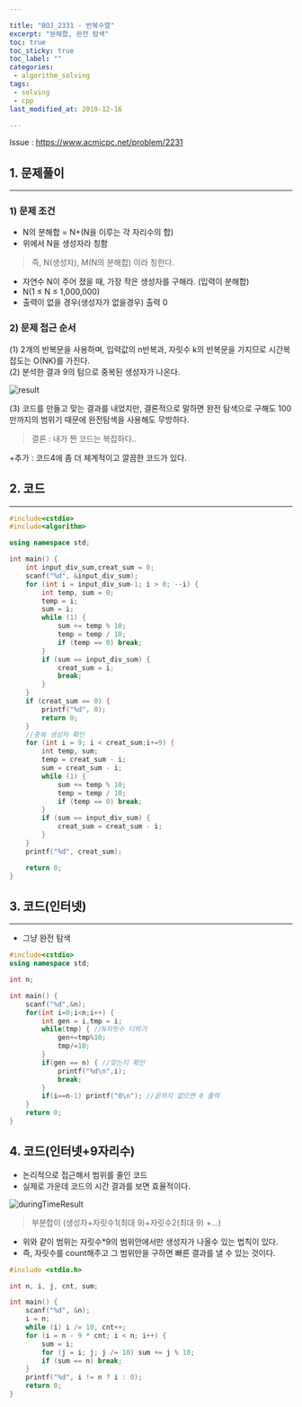 ```yaml
---

title: "BOJ_2331 - 반복수열"  
excerpt: "분해합, 완전 탐색"  
toc: true  
toc_sticky: true  
toc_label: ""  
categories:  
 - algorithm_solving  
tags:  
 - solving  
 - cpp  
last_modified_at: 2019-12-16

---
```


Issue : <https://www.acmicpc.net/problem/2231>

## 1. 문제풀이  

- - -

### 1) 문제 조건

- N의 분해합 = N+(N을 이루는 각 자리수의 합)  
- 위에서 N을 생성자라 칭함  

> 즉, N(생성자), M(N의 분해합) 이라 칭한다.  

- 자연수 N이 주어 졌을 때, 가장 작은 생성자를 구해라. (입력이 분해합)  
- N(1 ≤ N ≤ 1,000,000)  
- 출력이 없을 경우(생성자가 없을경우) 출력 0

### 2) 문제 접근 순서

(1) 2개의 반복문을 사용하며, 입력값의 n반복과, 자릿수 k의 반복문을 가지므로 시간복잡도는 O(NK)를 가진다.  
(2) 분석한 결과 9의 텀으로 중복된 생성자가 나온다.  

![result](https://user-images.githubusercontent.com/42687768/70902129-7f5c3800-203f-11ea-86f2-3866ce810fd4.JPG)  

(3) 코드를 만들고 맞는 결과를 내었지만, 결론적으로 말하면 완전 탐색으로 구해도 100만까지의 범위기 때문에 완전탐색을 사용해도 무방하다.  

> 결론 : 내가 짠 코드는 복잡하다..  

 +추가 : 코드4에 좀 더 체계적이고 깔끔한 코드가 있다.

## 2. 코드

- - -

```cpp
#include<cstdio>
#include<algorithm>

using namespace std;

int main() {
	int input_div_sum,creat_sum = 0;
	scanf("%d", &input_div_sum);
	for (int i = input_div_sum-1; i > 0; --i) {
		int temp, sum = 0;
		temp = i;
		sum = i;
		while (1) {
			sum += temp % 10;
			temp = temp / 10;
			if (temp == 0) break;
		}
		if (sum == input_div_sum) {
			creat_sum = i;
			break;
		}
	}
	if (creat_sum == 0) {
		printf("%d", 0);
		return 0;
	}
	//중복 생성자 확인
	for (int i = 9; i < creat_sum;i+=9) {
		int temp, sum;
		temp = creat_sum - i;
		sum = creat_sum - i;
		while (1) {
			sum += temp % 10;
			temp = temp / 10;
			if (temp == 0) break;
		}
		if (sum == input_div_sum) {
			creat_sum = creat_sum - i;
		}
	}
	printf("%d", creat_sum);

	return 0;
}
```

## 3. 코드(인터넷)  

- - -

- 그냥 완전 탐색  

```cpp
#include<cstdio>
using namespace std;

int n;

int main() {
	scanf("%d",&n);
	for(int i=0;i<n;i++) {
		int gen = i,tmp = i;
		while(tmp) { //N자릿수 더하기
			gen+=tmp%10;
			tmp/=10;
		}
		if(gen == n) { //맞는지 확인
			printf("%d\n",i);
			break;
		}
		if(i==n-1) printf("0\n"); //끝까지 없으면 0 출력
	}
	return 0;
}
```

## 4. 코드(인터넷+9자리수)  

- 논리적으로 접근해서 범위를 줄인 코드  
- 실제로 가운데 코드의 시간 결과를 보면 효율적이다.
  
![duringTimeResult](https://user-images.githubusercontent.com/42687768/70904696-59399680-2045-11ea-9616-ed3264b04008.JPG)

> 부분합이 (생성자+자릿수1(최대 9)+자릿수2(최대 9) +...)  

- 위와 같이 범위는 자릿수*9의 범위안에서만 생성자가 나올수 있는 법칙이 있다.  
- 즉, 자릿수를 count해주고 그 범위만을 구하면 빠른 결과를 낼 수 있는 것이다.  
  
```cpp
#include <stdio.h>

int n, i, j, cnt, sum;

int main() {
	scanf("%d", &n);
	i = n;
	while (i) i /= 10, cnt++;
	for (i = n - 9 * cnt; i < n; i++) {
		sum = i;
		for (j = i; j; j /= 10) sum += j % 10;
		if (sum == n) break;
	}
	printf("%d", i != n ? i : 0);
	return 0;
}
```  
